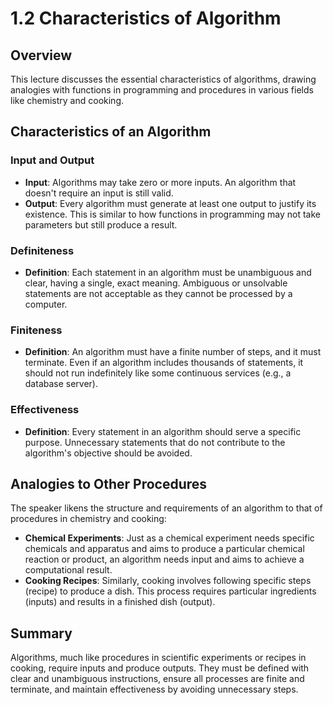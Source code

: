# 1.2 Characteristics of Algorithm

## Overview

This lecture discusses the essential characteristics of algorithms, drawing analogies with functions in programming and procedures in various fields like chemistry and cooking.

## Characteristics of an Algorithm

### Input and Output

- **Input**: Algorithms may take zero or more inputs. An algorithm that doesn't require an input is still valid.
- **Output**: Every algorithm must generate at least one output to justify its existence. This is similar to how functions in programming may not take parameters but still produce a result.

### Definiteness

- **Definition**: Each statement in an algorithm must be unambiguous and clear, having a single, exact meaning. Ambiguous or unsolvable statements are not acceptable as they cannot be processed by a computer.

### Finiteness

- **Definition**: An algorithm must have a finite number of steps, and it must terminate. Even if an algorithm includes thousands of statements, it should not run indefinitely like some continuous services (e.g., a database server).

### Effectiveness

- **Definition**: Every statement in an algorithm should serve a specific purpose. Unnecessary statements that do not contribute to the algorithm's objective should be avoided.

## Analogies to Other Procedures

The speaker likens the structure and requirements of an algorithm to that of procedures in chemistry and cooking:

- **Chemical Experiments**: Just as a chemical experiment needs specific chemicals and apparatus and aims to produce a particular chemical reaction or product, an algorithm needs input and aims to achieve a computational result.
- **Cooking Recipes**: Similarly, cooking involves following specific steps (recipe) to produce a dish. This process requires particular ingredients (inputs) and results in a finished dish (output).

## Summary

Algorithms, much like procedures in scientific experiments or recipes in cooking, require inputs and produce outputs. They must be defined with clear and unambiguous instructions, ensure all processes are finite and terminate, and maintain effectiveness by avoiding unnecessary steps.
